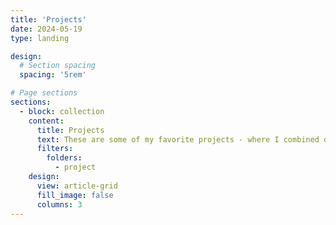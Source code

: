 ```yaml
---
title: 'Projects'
date: 2024-05-19
type: landing

design:
  # Section spacing
  spacing: '5rem'

# Page sections
sections:
  - block: collection
    content:
      title: Projects
      text: These are some of my favorite projects - where I combined data, code, and creativity to solve meaningful problems.
      filters:
        folders:
          - project
    design:
      view: article-grid
      fill_image: false
      columns: 3
---
```

